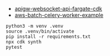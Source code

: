 
- [apigw-websocket-api-fargate-cdk](https://github.com/aws-samples/serverless-patterns/)
- [aws-batch-celery-worker-example](https://github.com/aws-samples/aws-batch-celery-worker-example)
```
python3 -m venv .venv
source .venv/bin/activate
pip install -r requirements.txt
npx cdk synth
pytest
```
